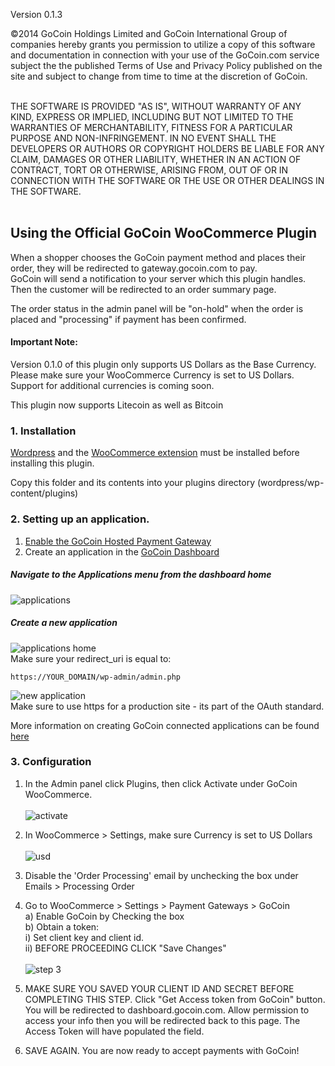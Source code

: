 Version 0.1.3

©2014 GoCoin Holdings Limited and GoCoin International Group of companies hereby grants you permission to utilize a copy of this software and documentation in connection with your use of the GoCoin.com service subject the the published Terms of Use and Privacy Policy published on the site and subject to change from time to time at the discretion of GoCoin.<br><br>

THE SOFTWARE IS PROVIDED "AS IS", WITHOUT WARRANTY OF ANY KIND, EXPRESS OR IMPLIED, INCLUDING BUT NOT LIMITED TO THE WARRANTIES OF MERCHANTABILITY, FITNESS FOR A PARTICULAR PURPOSE AND NON-INFRINGEMENT. IN NO EVENT SHALL THE DEVELOPERS OR AUTHORS OR COPYRIGHT HOLDERS BE LIABLE FOR ANY CLAIM, DAMAGES OR OTHER LIABILITY, WHETHER IN AN ACTION OF CONTRACT, TORT OR OTHERWISE, ARISING FROM, OUT OF OR IN CONNECTION WITH THE SOFTWARE OR THE USE OR OTHER DEALINGS IN THE SOFTWARE.<br><br>

## Using the Official GoCoin WooCommerce Plugin
When a shopper chooses the GoCoin payment method and places their order, they will be redirected to gateway.gocoin.com to pay.  
GoCoin will send a notification to your server which this plugin handles.  Then the customer will be redirected to an order summary page.  

The order status in the admin panel will be "on-hold" when the order is placed and "processing" if payment has been confirmed. 

#### Important Note: 
Version 0.1.0 of this plugin only supports US Dollars as the Base Currency. Please make sure your WooCommerce Currency is set to US Dollars. Support for additional currencies is coming soon. 

This plugin now supports Litecoin as well as Bitcoin

### 1. Installation
[Wordpress](http://www.wordpress.org) and the [WooCommerce extension](http://wordpress.org/plugins/woocommerce/) must be installed before installing this plugin.

Copy this folder and its contents into your plugins directory (wordpress/wp-content/plugins)

### 2. Setting up an application.
1) [Enable the GoCoin Hosted Payment Gateway](http://www.gocoin.com/docs/hosted_gateway)<br>
2) Create an application in the [GoCoin Dashboard](https://dashboard.gocoin.com)

##### Navigate to the Applications menu from the dashboard home<br>
![applications](https://dl.dropboxusercontent.com/spa/pvghiam459l0yh2/rj1pj_-a.png)

##### Create a new application <br>
![applications home](https://dl.dropboxusercontent.com/spa/pvghiam459l0yh2/s61g2gn8.png)<br>
Make sure your redirect_uri is equal to:

```
https://YOUR_DOMAIN/wp-admin/admin.php
```

![new application](https://dl.dropboxusercontent.com/spa/pvghiam459l0yh2/d5tqf3zq.png)<br>
Make sure to use https for a production site - its part of the OAuth standard.

More information on creating GoCoin connected applications can be found [here](http://www.gocoin.com/docs/create_application)

### 3. Configuration

1. In the Admin panel click Plugins, then click Activate under GoCoin WooCommerce. <br><br>
![activate](https://dl.dropboxusercontent.com/spa/pvghiam459l0yh2/eleb5ers.png)<br>
2. In WooCommerce > Settings, make sure Currency is set to US Dollars <br><br>
![usd](https://dl.dropboxusercontent.com/spa/pvghiam459l0yh2/j4a-5r70.png)<br>

3. Disable the 'Order Processing' email by unchecking the box under Emails > Processing Order <br>

4. Go to WooCommerce > Settings > Payment Gateways > GoCoin <br>
  a) Enable GoCoin by Checking the box <br>
  b) Obtain a token:<br>
    i) Set client key and client id. <br>
    ii) BEFORE PROCEEDING CLICK "Save Changes" <br>
    <br>
![step 3](https://dl.dropboxusercontent.com/spa/pvghiam459l0yh2/2duixbff.png)
 
5. MAKE SURE YOU SAVED YOUR CLIENT ID AND SECRET BEFORE COMPLETING THIS STEP. Click "Get Access token from GoCoin" button. You will be redirected to dashboard.gocoin.com. Allow permission to access your info then you will be redirected back to this page. The Access Token will have populated the field.  
6. SAVE AGAIN. You are now ready to accept payments with GoCoin!






  
  
